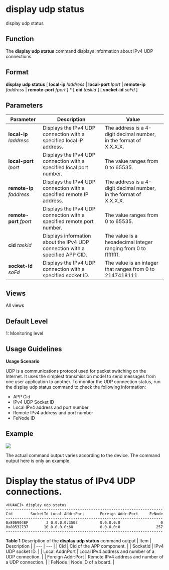 display udp status
==================

display udp status

Function
--------



The **display udp status** command displays information about IPv4 UDP connections.




Format
------

**display udp status** [ **local-ip** *laddress* | **local-port** *lport* | **remote-ip** *faddress* | **remote-port** *fport* ] \* [ **cid** *taskid* ] [ **socket-id** *soFd* ]


Parameters
----------

| Parameter | Description | Value |
| --- | --- | --- |
| **local-ip** *laddress* | Displays the IPv4 UDP connection with a specified local IP address. | The address is a 4-digit decimal number, in the format of X.X.X.X. |
| **local-port** *lport* | Displays the IPv4 UDP connection with a specified local port number. | The value ranges from 0 to 65535. |
| **remote-ip** *faddress* | Displays the IPv4 UDP connection with a specified remote IP address. | The address is a 4-digit decimal number, in the format of X.X.X.X. |
| **remote-port** *fport* | Displays the IPv4 UDP connection with a specified remote port number. | The value ranges from 0 to 65535. |
| **cid** *taskid* | Displays information about the IPv4 UDP connection with a specified APP CID. | The value is a hexadecimal integer ranging from 0 to ffffffff. |
| **socket-id** *soFd* | Displays the IPv4 UDP connection with a specified socket ID. | The value is an integer that ranges from 0 to 2147418111. |



Views
-----

All views


Default Level
-------------

1: Monitoring level


Usage Guidelines
----------------

**Usage Scenario**

UDP is a communications protocol used for packet switching on the Internet. It uses the simplest transmission model to send messages from one user application to another. To monitor the UDP connection status, run the display udp status command to check the following information:

* APP Cid
* IPv4 UDP Socket ID
* Local IPv4 address and port number
* Remote IPv4 address and port number
* FeNode ID


Example
-------

![](../public_sys-resources/note_3.0-en-us.png) 

The actual command output varies according to the device. The command output here is only an example.


# Display the status of IPv4 UDP connections.
```
<HUAWEI> display udp status
----------------------------------------------------------------------
Cid        SocketId Local Addr:Port       Foreign Addr:Port     FeNode
----------------------------------------------------------------------
0x8069048F        3 0.0.0.0:3503          0.0.0.0:0                  0
0x80532737       10 0.0.0.0:68            0.0.0.0:0                257
----------------------------------------------------------------------

```

**Table 1** Description of the **display udp status**  command output
| Item | Description |
| --- | --- |
| Cid | Cid of the APP component. |
| SocketId | IPv4 UDP socket ID. |
| Local Addr:Port | Local IPv4 address and number of a UDP connection. |
| Foreign Addr:Port | Remote IPv4 address and number of a UDP connection. |
| FeNode | Node ID of a board. |